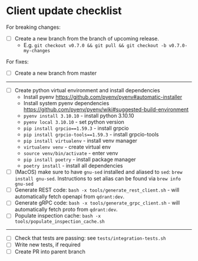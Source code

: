 # Client update checklist

For breaking changes:

* [ ] Create a new branch from the branch of upcoming release.
  * E.g. `git checkout v0.7.0 && git pull && git checkout -b v0.7.0-my-changes`

For fixes:

* [ ] Create a new branch from master

---

* [ ] Create python virtual environment and install dependencies
  * Install pyenv https://github.com/pyenv/pyenv#automatic-installer
  * Install system pyenv dependencies https://github.com/pyenv/pyenv/wiki#suggested-build-environment
  * `pyenv install 3.10.10` - install python 3.10.10
  * `pyenv local 3.10.10` - set python version
  * `pip install grpcio==1.59.3` - install grpcio
  * `pip install grpcio-tools==1.59.3` - install grpcio-tools
  * `pip install virtualenv` - install venv manager
  * `virtualenv venv` - create virtual env
  * `source venv/bin/activate` - enter venv
  * `pip install poetry` - install package manager
  * `poetry install` - install all dependencies
* [ ] (MacOS) make sure to have `gnu-sed` installed and aliased to `sed`: `brew install gnu-sed`. Instructions to set alias can be found via `brew info gnu-sed`
* [ ] Generate REST code: `bash -x tools/generate_rest_client.sh` - will automatically fetch openapi from `qdrant:dev`.
* [ ] Generate gRPC code: `bash -x tools/generate_grpc_client.sh` - will automatically fetch proto from `qdrant:dev`.
* [ ] Populate inspection cache: `bash -x tools/populate_inspection_cache.sh`

---

* [ ] Check that tests are passing: see `tests/integration-tests.sh`
* [ ] Write new tests, if required
* [ ] Create PR into parent branch
